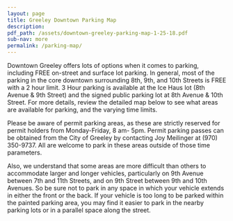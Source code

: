 ```yaml
---
layout: page
title: Greeley Downtown Parking Map
description:
pdf_path: /assets/downtown-greeley-parking-map-1-25-18.pdf
sub-nav: more
permalink: /parking-map/
---
```



Downtown Greeley offers lots of options when it comes to parking, including FREE on-street and surface lot parking. In general, most of the parking in the core downtown surrounding 8th, 9th, and 10th Streets is FREE with a 2 hour limit. 3 Hour parking is available at the Ice Haus lot (8th Avenue & 9th Street) and the signed public parking lot at 8th Avenue & 10th Street. For more details, review the detailed map below to see what areas are available for parking, and the varying time limits.

Please be aware of permit parking areas, as these are strictly reserved for permit holders from Monday-Friday, 8 am- 5pm. Permit parking passes can be obtained from the City of Greeley by contacting Joy Meilinger at (970) 350-9737. All are welcome to park in these areas outside of those time parameters.

Also, we understand that some areas are more difficult than others to accommodate larger and longer vehicles, particularly on 9th Avenue between 7th and 11th Streets, and on 9th Street between 9th and 10th Avenues. So be sure not to park in any space in which your vehicle extends in either the front or the back. If your vehicle is too long to be parked within the painted parking area, you may find it easier to park in the nearby parking lots or in a parallel space along the street.